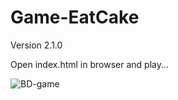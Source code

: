 # Game-EatCake

Version 2.1.0

Open index.html in browser and play...


![BD-game](https://user-images.githubusercontent.com/19579877/234137798-e75dfadc-6fac-4a1a-9811-ff89929b76aa.gif)
